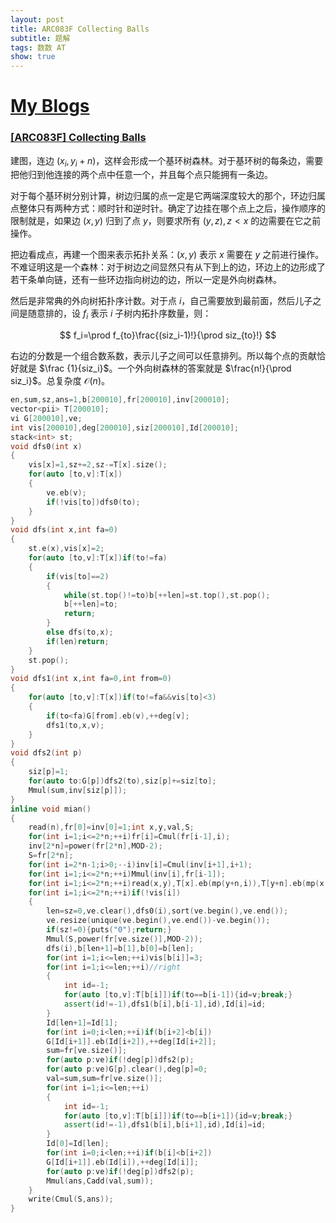 ```yaml
---
layout: post
title: ARC083F Collecting Balls
subtitle: 题解
tags: 数数 AT
show: true
---
```


# [My Blogs](https://www.cnblogs.com/WrongAnswer90/p/18375448)

### [[ARC083F] Collecting Balls](https://www.luogu.com.cn/problem/AT_arc083_d)

建图，连边 $(x_i,y_i+n)$，这样会形成一个基环树森林。对于基环树的每条边，需要把他归到他连接的两个点中任意一个，并且每个点只能拥有一条边。

对于每个基环树分别计算，树边归属的点一定是它两端深度较大的那个，环边归属点整体只有两种方式：顺时针和逆时针。确定了边挂在哪个点上之后，操作顺序的限制就是，如果边 $(x,y)$ 归到了点 $y$，则要求所有 $(y,z),z<x$ 的边需要在它之前操作。

把边看成点，再建一个图来表示拓扑关系：$(x,y)$ 表示 $x$ 需要在 $y$ 之前进行操作。不难证明这是一个森林：对于树边之间显然只有从下到上的边，环边上的边形成了若干条单向链，还有一些环边指向树边的边，所以一定是外向树森林。

然后是非常典的外向树拓扑序计数。对于点 $i$，自己需要放到最前面，然后儿子之间是随意排的，设 $f_i$ 表示 $i$ 子树内拓扑序数量，则：

$$
f_i=\prod f_{to}\frac{(siz_i-1)!}{\prod siz_{to}!}
$$

右边的分数是一个组合数系数，表示儿子之间可以任意排列。所以每个点的贡献恰好就是 $\frac {1}{siz_i}$。一个外向树森林的答案就是 $\frac{n!}{\prod siz_i}$。总复杂度 $\mathcal O(n)$。

```cpp
en,sum,sz,ans=1,b[200010],fr[200010],inv[200010];
vector<pii> T[200010];
vi G[200010],ve;
int vis[200010],deg[200010],siz[200010],Id[200010];
stack<int> st;
void dfs0(int x)
{
	vis[x]=1,sz+=2,sz-=T[x].size();
	for(auto [to,v]:T[x])
	{
		ve.eb(v);
		if(!vis[to])dfs0(to);
	}
}
void dfs(int x,int fa=0)
{
	st.e(x),vis[x]=2;
	for(auto [to,v]:T[x])if(to!=fa)
	{
		if(vis[to]==2)
		{
			while(st.top()!=to)b[++len]=st.top(),st.pop();
			b[++len]=to;
			return;
		}
		else dfs(to,x);
		if(len)return;
	}
	st.pop();
}
void dfs1(int x,int fa=0,int from=0)
{
	for(auto [to,v]:T[x])if(to!=fa&&vis[to]<3)
	{
		if(to<fa)G[from].eb(v),++deg[v];
		dfs1(to,x,v);
	}
}
void dfs2(int p)
{
	siz[p]=1;
	for(auto to:G[p])dfs2(to),siz[p]+=siz[to];
	Mmul(sum,inv[siz[p]]);
}
inline void mian()
{
	read(n),fr[0]=inv[0]=1;int x,y,val,S;
	for(int i=1;i<=2*n;++i)fr[i]=Cmul(fr[i-1],i);
	inv[2*n]=power(fr[2*n],MOD-2);
	S=fr[2*n];
	for(int i=2*n-1;i>0;--i)inv[i]=Cmul(inv[i+1],i+1);
	for(int i=1;i<=2*n;++i)Mmul(inv[i],fr[i-1]);
	for(int i=1;i<=2*n;++i)read(x,y),T[x].eb(mp(y+n,i)),T[y+n].eb(mp(x,i));
	for(int i=1;i<=2*n;++i)if(!vis[i])
	{
		len=sz=0,ve.clear(),dfs0(i),sort(ve.begin(),ve.end());
		ve.resize(unique(ve.begin(),ve.end())-ve.begin());
		if(sz!=0){puts("0");return;}
		Mmul(S,power(fr[ve.size()],MOD-2));
		dfs(i),b[len+1]=b[1],b[0]=b[len];
		for(int i=1;i<=len;++i)vis[b[i]]=3;
		for(int i=1;i<=len;++i)//right
		{
			int id=-1;
			for(auto [to,v]:T[b[i]])if(to==b[i-1]){id=v;break;}
			assert(id!=-1),dfs1(b[i],b[i-1],id),Id[i]=id;
		}
		Id[len+1]=Id[1];
		for(int i=0;i<len;++i)if(b[i+2]<b[i])
		G[Id[i+1]].eb(Id[i+2]),++deg[Id[i+2]];
		sum=fr[ve.size()];
		for(auto p:ve)if(!deg[p])dfs2(p);
		for(auto p:ve)G[p].clear(),deg[p]=0;
		val=sum,sum=fr[ve.size()];
		for(int i=1;i<=len;++i)
		{
			int id=-1;
			for(auto [to,v]:T[b[i]])if(to==b[i+1]){id=v;break;}
			assert(id!=-1),dfs1(b[i],b[i+1],id),Id[i]=id;
		}
		Id[0]=Id[len];
		for(int i=0;i<len;++i)if(b[i]<b[i+2])
		G[Id[i+1]].eb(Id[i]),++deg[Id[i]];
		for(auto p:ve)if(!deg[p])dfs2(p);
		Mmul(ans,Cadd(val,sum));
	}
	write(Cmul(S,ans));
}
```